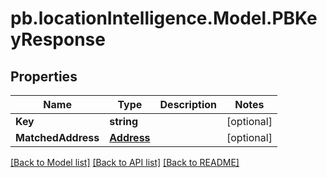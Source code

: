 # pb.locationIntelligence.Model.PBKeyResponse
## Properties

Name | Type | Description | Notes
------------ | ------------- | ------------- | -------------
**Key** | **string** |  | [optional] 
**MatchedAddress** | [**Address**](Address.md) |  | [optional] 

[[Back to Model list]](../README.md#documentation-for-models) [[Back to API list]](../README.md#documentation-for-api-endpoints) [[Back to README]](../README.md)

